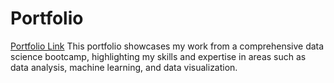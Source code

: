 # Portfolio
[Portfolio Link]([https://laurlen2112.github.io/Portfolio_3/](https://laurlen2112.github.io/Portfolio/))
This portfolio showcases my work from a comprehensive data science bootcamp, highlighting my skills and expertise in areas such as data analysis, machine learning, and data visualization.
